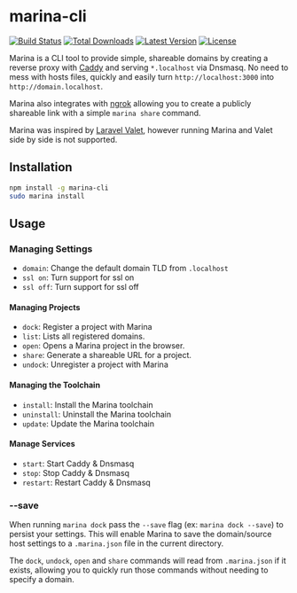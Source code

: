 # marina-cli

<a href="https://travis-ci.org/shnhrrsn/marina-cli"><img src="https://img.shields.io/travis/shnhrrsn/marina-cli.svg" alt="Build Status"></a>
<a href="https://www.npmjs.com/package/marina-cli"><img src="https://img.shields.io/npm/dt/marina-cli.svg" alt="Total Downloads"></a>
<a href="https://www.npmjs.com/package/marina-cli"><img src="https://img.shields.io/npm/v/marina-cli.svg" alt="Latest Version"></a>
<a href="https://www.npmjs.com/package/marina-cli"><img src="https://img.shields.io/npm/l/marina-cli.svg" alt="License"></a>

Marina is a CLI tool to provide simple, shareable domains by creating a reverse proxy with [Caddy](https://caddyserver.com) and serving `*.localhost` via Dnsmasq.  No need to mess with hosts files, quickly and easily turn `http://localhost:3000` into `http://domain.localhost`.

Marina also integrates with [ngrok](https://ngrok.com) allowing you to create a publicly shareable link with a simple `marina share` command.

Marina was inspired by [Laravel Valet](http://github.com/laravel/valet), however running Marina and Valet side by side is not supported.

## Installation

```bash
npm install -g marina-cli
sudo marina install
```

## Usage

### Managing Settings
* `domain`: Change the default domain TLD from `.localhost`
* `ssl on`: Turn support for ssl on
* `ssl off`: Turn support for ssl off

#### Managing Projects
* `dock`: Register a project with Marina
* `list`: Lists all registered domains.
* `open`: Opens a Marina project in the browser.
* `share`: Generate a shareable URL for a project.
* `undock`: Unregister a project with Marina

#### Managing the Toolchain
* `install`: Install the Marina toolchain
* `uninstall`: Uninstall the Marina toolchain
* `update`: Update the Marina toolchain

#### Manage Services
* `start`: Start Caddy & Dnsmasq
* `stop`: Stop Caddy & Dnsmasq
* `restart`: Restart Caddy & Dnsmasq

### --save
When running `marina dock` pass the `--save` flag (ex: `marina dock --save`) to persist your settings.  This will enable Marina to save the domain/source host settings to a `.marina.json` file in the current directory.

The `dock`, `undock`, `open` and `share` commands will read from `.marina.json` if it exists, allowing you to quickly run those commands without needing to specify a domain.
